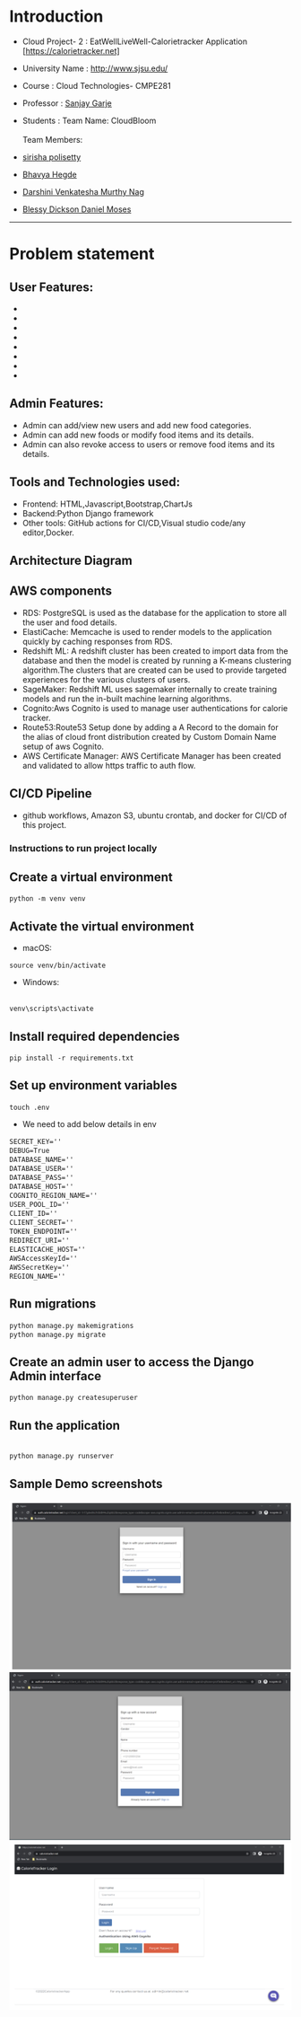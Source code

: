 # Introduction

* Cloud Project- 2 : EatWellLiveWell-Calorietracker Application [https://calorietracker.net]

* University Name : http://www.sjsu.edu/

* Course : Cloud Technologies- CMPE281

* Professor : [Sanjay Garje](https://www.linkedin.com/in/sanjaygarje/)

* Students : 
Team Name: CloudBloom<br/> <br/>
Team Members:
* [sirisha polisetty](https://www.linkedin.com/in/sirishapolisetty/) <br/>
* [Bhavya Hegde](https://www.linkedin.com/in/bhavya-hegde/) <br/>
* [Darshini Venkatesha Murthy Nag](https://www.linkedin.com/in/darshini-venkatesha-murthy-nag/) <br/>
* [Blessy Dickson Daniel Moses](https://www.linkedin.com/in/blessy-dickson/) <br/>
<hr>

# Problem statement

## User Features:
* 
* 
* 
* 
* 
* 
* 
* 

## Admin Features:
* Admin can add/view new users and add new food categories.
* Admin can add new foods or modify food items and its details.
* Admin can also revoke access to users or remove food items and its details.


## Tools and Technologies used:
  * Frontend: HTML,Javascript,Bootstrap,ChartJs
  * Backend:Python Django framework
  * Other tools: GitHub actions for CI/CD,Visual studio code/any editor,Docker.
  
  
## Architecture Diagram

## AWS components
* RDS: PostgreSQL is used as the database for the application to store all the user and food details.
* ElastiCache: Memcache is used to render models  to the application quickly by caching responses from RDS.
* Redshift ML: A redshift cluster has been created to import data from the database and then the model is created by running a K-means clustering algorithm.The clusters that are created can be used to provide targeted experiences for the various clusters of users.
* SageMaker: Redshift ML uses sagemaker internally to create training models and run the in-built machine learning algorithms.
* Cognito:Aws Cognito is used to manage user authentications for calorie tracker.
* Route53:Route53 Setup done by adding a A Record to the domain for the alias of cloud front distribution created by Custom Domain Name setup of aws Cognito.
* AWS Certificate Manager: AWS Certificate Manager has been created and validated to allow https traffic to auth flow.

## CI/CD Pipeline
* github workflows, Amazon S3, ubuntu  crontab, and docker for CI/CD of this project.

### Instructions to run project locally

## Create a virtual environment
```
python -m venv venv
  ```
## Activate the virtual environment

* macOS:
```
source venv/bin/activate
```

* Windows:
```

venv\scripts\activate
```

## Install required dependencies
```
pip install -r requirements.txt
```

## Set up environment variables
```
touch .env
```
* We need to add below details in env
```
SECRET_KEY=''
DEBUG=True
DATABASE_NAME=''
DATABASE_USER=''
DATABASE_PASS=''
DATABASE_HOST=''
COGNITO_REGION_NAME=''
USER_POOL_ID=''
CLIENT_ID=''
CLIENT_SECRET=''
TOKEN_ENDPOINT=''
REDIRECT_URI=''
ELASTICACHE_HOST=''
AWSAccessKeyId=''
AWSSecretKey=''
REGION_NAME=''
```

## Run migrations
```
python manage.py makemigrations
python manage.py migrate
```

## Create an admin user to access the Django Admin interface
```
python manage.py createsuperuser
```

## Run the application
```

python manage.py runserver
```

## Sample Demo screenshots

![](screenshots/cognito_login.png)
![](screenshots/cognito_signup.png)
![](screenshots/login_page.png)
